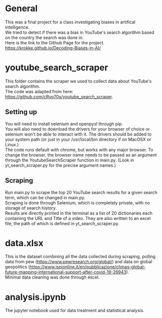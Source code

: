 # General 

This was a final project for a class investigating biases in artifical intelligence.  
We tried to detect if there was a bias in YouTube's search algorithm based on the country the search was done in.  
Here is the link to the Github Page for the project.  
https://krokke.github.io/Decoding-Biases-in-AI/

# youtube_search_scraper

This folder contains the scraper we used to collect data about YouTube's search algorithm.  
The code was adapted from here: https://github.com/cRyp70s/youtube_search_scraper.

## Setting up

You will need to install selenium and openpyxl through pip.  
You will also need to download the drivers for your browser of choice or selenium won't be able to interact with it. The drivers should be added to your system path (or just in your /usr/local/bin directory if on MacOSX or Linux.)  
The code runs default with chrome, but works with any major browser. To change the browser, the browser name needs to be passed as an argument through the YoutubeSearchScraper function in main.py. (Look in yt_search_scraper.py for the precise argument names.) 

## Scraping

Run main.py to scrape the top 20 YouTube search results for a given search term, which can be changed in main.py.  
Scraping is done through Selenium, which is completely private, with no storage of search history.  
Results are directly printed in the terminal as a list of 20 dictionaries each containing the URL and Title of a video. They are also written to an excel file, the path of which is defined in yt_search_scraper.py. 

# data.xlsx

This is the dataset combining all the data collected during scraping, polling data from pew (https://www.pewresearch.org/global/) and data on global geopolitics (https://www.ispionline.it/en/pubblicazione/chinas-global-future-mapping-international-support-after-covid-19-26943).  
Minimal data cleaning was done through excel.

# analysis.ipynb

The jupyter notebook used for data treatment and statistical analysis.
